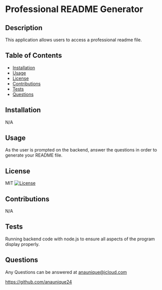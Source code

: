 
 # Professional README Generator
 
 ## Description
 This application allows users to access a professional readme file.
 
 ## Table of Contents
 - [Installation](#Installation)
 - [Usage](#Usage)
 - [License](#License)
 - [Contributions](#Contributions)
 - [Tests](#Tests)
 - [Questions](#Questions)
 
 ## Installation
 N/A

 ## Usage
 As the user is prompted on the backend, answer the questions in order to generate your README file.
 
 ## License
 MIT
 [![License](https://img.shields.io/badge/License-undefined-green.svg)](https://opensource.org/licenses/undefined)
 
 ## Contributions
 N/A
 
 ## Tests
 Running backend code with node.js to ensure all aspects of the program display properly.
 
 ## Questions
 Any Questions can be answered at anaunique@icloud.com
 
 https://github.com/anaunique24
